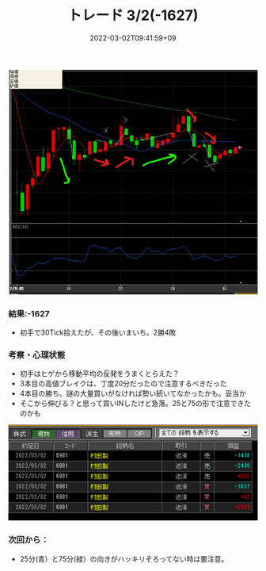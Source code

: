 ﻿---
title: トレード 3/2(-1627)
date: "2022-03-02T09:41:59+09"
image: "220302_/image.png"
thumbnail: chart.png
tags: ["trade"]
---

![](chart.png)

### 結果:-1627

- 初手で30Tick拾えたが、その後いまいち。2勝4敗

### 考察・心理状態

- 初手はヒゲから移動平均の反発をうまくとらえた？
- 3本目の高値ブレイクは、丁度20分だったので注意するべきだった
- 4本目の勝ち。謎の大量買いがなければ勢い続いてなかったかも。妥当か
- そこから伸びる？と思って買いINしたけど急落。25と75の形で注意できたのかも

![](2022-03-02-09-44-23.png)

### 次回から：

- 25分(青）と75分(緑）の向きがハッキリそろってない時は要注意。 

